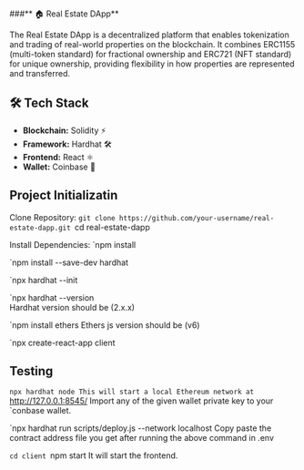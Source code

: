 ###** 🏠 Real Estate DApp**

The Real Estate DApp is a decentralized platform that enables tokenization and trading of real-world properties on the blockchain. It combines ERC1155 (multi-token standard) for fractional ownership and ERC721 (NFT standard) for unique ownership, providing flexibility in how properties are represented and transferred.

## 🛠️ Tech Stack
- **Blockchain:** Solidity ⚡
- **Framework:** Hardhat 🛠️
- **Frontend:** React ⚛️
- **Wallet:** Coinbase 🔑

## Project Initializatin

Clone Repository:
`git clone https://github.com/your-username/real-estate-dapp.git
`cd real-estate-dapp

Install Dependencies:
`npm install

`npm install --save-dev hardhat

`npx hardhat --init

`npx hardhat --version    
Hardhat version should be (2.x.x)

`npm install ethers
Ethers js version should be (v6)

`npx create-react-app client

## Testing

`npx hardhat node
This will start a local Ethereum network at `http://127.0.0.1:8545/
Import any of the given wallet private key to your `conbase wallet.

`npx hardhat run scripts/deploy.js --network localhost
Copy paste the contract address file you get after running the above command in .env

`cd client
`npm start
It will start the frontend.


